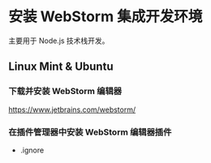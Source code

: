 # 安装 WebStorm 集成开发环境

主要用于 Node.js 技术栈开发。

## Linux Mint & Ubuntu

### 下载并安装 WebStorm 编辑器

https://www.jetbrains.com/webstorm/

### 在插件管理器中安装 WebStorm 编辑器插件
- .ignore
